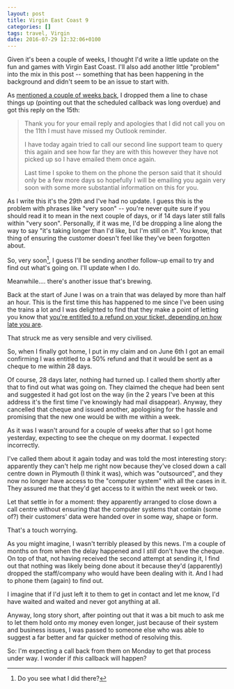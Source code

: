 ```yaml
---
layout: post
title: Virgin East Coast 9
categories: []
tags: travel, Virgin
date: 2016-07-29 12:32:06+0100
---
```


Given it's been a couple of weeks, I thought I'd write a little update on
the fun and games with Virgin East Coast. I'll also add another little
"problem" into the mix in this post -- something that has been happening in
the background and didn't seem to be an issue to start with.

As [mentioned a couple of weeks back](/2016/07/14/virgin_east_coast_8.html),
I dropped them a line to chase things up (pointing out that the scheduled
callback was long overdue) and got this reply on the 15th:

> Thank you for your email reply and apologies that I did not call you on
> the 11th I must have missed my Outlook reminder.
>
> I have today again tried to call our second line support team to query
> this again and see how far they are with this however they have not picked
> up so I have emailed them once again.
>
> Last time I spoke to them on the phone the person said that it should only
> be a few more days so hopefully I will be emailing you again very soon
> with some more substantial information on this for you.

As I write this it's the 29th and I've had no update. I guess this is the
problem with phrases like "very soon" -- you're never quite sure if you
should read it to mean in the next couple of days, or if 14 days later still
falls within "very soon". Personally, if it was me, I'd be dropping a line
along the way to say "it's taking longer than I'd like, but I'm still on
it". You know, that thing of ensuring the customer doesn't feel like they've
been forgotten about.

So, very soon[^1], I guess I'll be sending another follow-up email to try and
find out what's going on. I'll update when I do.

Meanwhile.... there's another issue that's brewing.

Back at the start of June I was on a train that was delayed by more than
half an hour. This is the first time this has happened to me since I've been
using the trains a lot and I was delighted to find that they make a point of
letting you know that
[you're entitled to a refund on your ticket, depending on how late you are](https://www.virgintrainseastcoast.com/customer-service/delay-repay/).

That struck me as very sensible and very civilised.

So, when I finally got home, I put in my claim and on June 6th I got an
email confirming I was entitled to a 50% refund and that it would be sent as
a cheque to me within 28 days.

Of course, 28 days later, nothing had turned up. I called them shortly after
that to find out what was going on. They claimed the cheque had been sent
and suggested it had got lost on the way (in the 2 years I've been at this
address it's the first time I've knowingly had mail disappear). Anyway, they
cancelled that cheque and issued another, apologising for the hassle and
promising that the new one would be with me within a week.

As it was I wasn't around for a couple of weeks after that so I got home
yesterday, expecting to see the cheque on my doormat. I expected
incorrectly.

I've called them about it again today and was told the most interesting
story: apparently they can't help me right now because they've closed down a
call centre down in Plymouth (I think it was), which was "outsourced", and
they now no longer have access to the "computer system" with all the cases
in it. They assured me that they'd get access to it within the next week or
two.

Let that settle in for a moment: they apparently arranged to close down a
call centre without ensuring that the computer systems that contain (some
of?) their customers' data were handed over in some way, shape or form.

That's a touch worrying.

As you might imagine, I wasn't terribly pleased by this news. I'm a couple
of months on from when the delay happened and I *still* don't have the
cheque. On top of that, not having received the second attempt at sending
it, I find out that nothing was likely being done about it because they'd
(apparently) dropped the staff/company who would have been dealing with it.
And I had to phone them (again) to find out.

I imagine that if I'd just left it to them to get in contact and let me
know, I'd have waited and waited and never got anything at all.

Anyway, long story short, after pointing out that it was a bit much to ask
me to let them hold onto my money even longer, just because of their system
and business issues, I was passed to someone else who was able to suggest a
far better and far quicker method of resolving this.

So: I'm expecting a call back from them on Monday to get that process under
way. I wonder if *this* callback will happen?

[^1]: Do you see what I did there?
